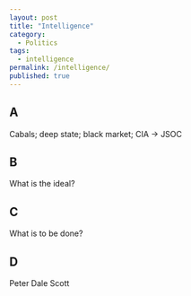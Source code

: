 ```yaml
---
layout: post
title: "Intelligence"
category:
  - Politics
tags:
  - intelligence
permalink: /intelligence/
published: true
---
```


## A

Cabals; deep state; black market; CIA -> JSOC

## B

What is the ideal?

## C

What is to be done?

## D

Peter Dale Scott
